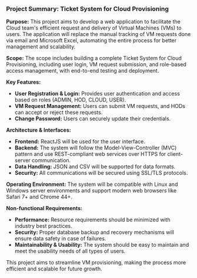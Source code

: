 ### Project Summary: Ticket System for Cloud Provisioning

**Purpose:**
This project aims to develop a web application to facilitate the Cloud team's efficient request and delivery of Virtual Machines (VMs) to users. The application will replace the manual tracking of VM requests done via email and Microsoft Excel, automating the entire process for better management and scalability.

**Scope:**
The scope includes building a complete Ticket System for Cloud Provisioning, including user login, VM request submission, and role-based access management, with end-to-end testing and deployment.

**Key Features:**
- **User Registration & Login:** Provides user authentication and access based on roles (ADMIN, HOD, CLOUD, USER).
- **VM Request Management:** Users can submit VM requests, and HODs can accept or reject these requests.
- **Change Password:** Users can securely update their credentials.

**Architecture & Interfaces:**
- **Frontend:** ReactJS will be used for the user interface.
- **Backend:** The system will follow the Model-View-Controller (MVC) pattern and use REST-compliant web services over HTTPS for client-server communication.
- **Data Handling:** JSON and CSV will be supported for data formats.
- **Security:** All communications will be secured using SSL/TLS protocols.

**Operating Environment:**
The system will be compatible with Linux and Windows server environments and support modern web browsers like Safari 7+ and Chrome 44+.

**Non-functional Requirements:**
- **Performance:** Resource requirements should be minimized with industry best practices.
- **Security:** Proper database backup and recovery mechanisms will ensure data safety in case of failures.
- **Maintainability & Usability:** The system should be easy to maintain and meet the usability needs of all types of users.

This project aims to streamline VM provisioning, making the process more efficient and scalable for future growth.
